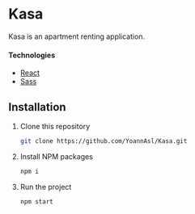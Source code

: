 
# Kasa

Kasa is an apartment renting application.

#### Technologies
- [React](https://reactjs.org/)
- [Sass](https://www.npmjs.com/package/node-sass)
 
## Installation 

1. Clone this repository
    ```sh
    git clone https://github.com/YoannAsl/Kasa.git
    ```
2. Install NPM packages
    ```sh
    npm i
    ```
3. Run the project
    ```sh
    npm start
    ```
